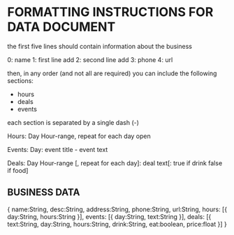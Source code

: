 FORMATTING INSTRUCTIONS FOR DATA DOCUMENT
=========================================

the first five lines should contain information about the business

0: name
1: first line add
2: second line add
3: phone
4: url

then, in any order (and not all are required) you can include the following
sections:

- hours
- deals
- events

each section is separated by a single dash (-)

Hours:
Day Hour-range, repeat for each day open

Events:
Day: event title - event text

Deals:
Day Hour-range [, repeat for each day]: deal text[: true if drink false if food]


BUSINESS DATA
------------------
{
  name:String,
  desc:String,
  address:String,
  phone:String,
  url:String,
  hours: [{
    day:String,
    hours:String
  }],
  events: [{
    day:String,
    text:String
  }],
  deals: [{
    text:String,
    day:String,
    hours:String,
    drink:String,
    eat:boolean,
    price:float
  }]
}
